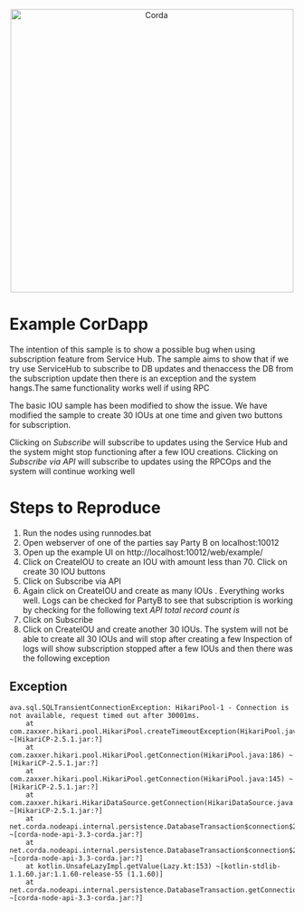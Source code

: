 <p align="center">
  <img src="https://www.corda.net/wp-content/uploads/2016/11/fg005_corda_b.png" alt="Corda" width="500">
</p>

# Example CorDapp

The intention of this sample is to show a possible bug when using subscription feature from Service Hub. The sample aims to show that if we try use ServiceHub to subscribe to DB updates and thenaccess the DB from the subscription update then there is an exception and the system hangs.The same functionality works well if using RPC

The basic IOU sample has been modified to show the issue. We have modified the sample to create 30 IOUs at one time and given two buttons for subscription.

Clicking on *Subscribe* will subscribe to updates using the Service Hub and the system might stop functioning after a few IOU creations.
Clicking on *Subscribe via API* will subscribe to updates using the RPCOps and the system will continue working well

# Steps to Reproduce
1. Run the nodes using runnodes.bat
2. Open webserver of one of the parties say Party B on localhost:10012
3. Open up the example UI on http://localhost:10012/web/example/
4. Click on CreateIOU to create an IOU with amount less than 70. Click on create 30 IOU buttons 
5. Click on Subscribe via API
6. Again click on CreateIOU and create as many IOUs . Everything works well. Logs can be checked for PartyB to see that subscription is working by checking for the following text *API total record count is*
7. Click on Subscribe 
8. Click on CreateIOU and create another 30 IOUs. The system will not be able to create all 30 IOUs and will stop after creating a few
Inspection of logs will show subscription stopped after a few IOUs and then there was the following exception

## Exception
```
ava.sql.SQLTransientConnectionException: HikariPool-1 - Connection is not available, request timed out after 30001ms.
	at com.zaxxer.hikari.pool.HikariPool.createTimeoutException(HikariPool.java:548) ~[HikariCP-2.5.1.jar:?]
	at com.zaxxer.hikari.pool.HikariPool.getConnection(HikariPool.java:186) ~[HikariCP-2.5.1.jar:?]
	at com.zaxxer.hikari.pool.HikariPool.getConnection(HikariPool.java:145) ~[HikariCP-2.5.1.jar:?]
	at com.zaxxer.hikari.HikariDataSource.getConnection(HikariDataSource.java:83) ~[HikariCP-2.5.1.jar:?]
	at net.corda.nodeapi.internal.persistence.DatabaseTransaction$connection$2.invoke(DatabaseTransaction.kt:24) ~[corda-node-api-3.3-corda.jar:?]
	at net.corda.nodeapi.internal.persistence.DatabaseTransaction$connection$2.invoke(DatabaseTransaction.kt:16) ~[corda-node-api-3.3-corda.jar:?]
	at kotlin.UnsafeLazyImpl.getValue(Lazy.kt:153) ~[kotlin-stdlib-1.1.60.jar:1.1.60-release-55 (1.1.60)]
	at net.corda.nodeapi.internal.persistence.DatabaseTransaction.getConnection(DatabaseTransaction.kt) ~[corda-node-api-3.3-corda.jar:?]
```

